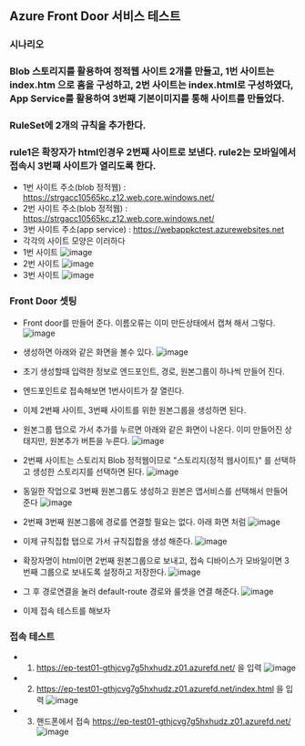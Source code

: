 ## Azure Front Door 서비스 테스트 
### 시나리오 
### Blob 스토리지를 활용하여 정적웹 사이트 2개를 만들고, 1번 사이트는 index.htm 으로 홈을 구성하고, 2번 사이트는 index.html로 구성하였다, App Service를 활용하여 3번째 기본이미지를 통해 사이트를 만들었다. 
### RuleSet에 2개의 규칙을 추가한다. 
### rule1은 확장자가 html인경우 2번째 사이트로 보낸다. rule2는 모바일에서 접속시 3번째 사이트가 열리도록 한다. 

- 1번 사이트 주소(blob 정적웹) : https://strgacc10565kc.z12.web.core.windows.net/
- 2번 사이트 주소(blob 정적웹) : https://strgacc10565kc.z12.web.core.windows.net/
- 3번 사이트 주소(app service) : https://webappkctest.azurewebsites.net 
-  각각의 사이트 모양은 이러하다 
- 1번 사이트 
![image](https://user-images.githubusercontent.com/98098974/193055078-e8ca5788-cbbc-42e9-91e2-bd0f0d2d4c48.png)
- 2번 사이트 
![image](https://user-images.githubusercontent.com/98098974/193055183-4b6979a3-8a3a-4313-8b3b-b1f54949543c.png)
- 3번 사이트 
![image](https://user-images.githubusercontent.com/98098974/193055216-fa63bb3b-5969-44a7-92d9-f84cddd98416.png)

### Front Door 셋팅 
- Front door를 만들어 준다. 이름오류는 이미 만든상태에서 캡쳐 해서 그렇다.
![image](https://user-images.githubusercontent.com/98098974/193056334-9929dece-88ae-4cf1-8eb9-0b44aa86a93d.png)
- 생성하면 아래와 같은 화면을 볼수 있다. 
![image](https://user-images.githubusercontent.com/98098974/193056833-505fd891-98f2-4972-a9d2-ae3ed7c05d6d.png)
- 초기 생성할때 입력한 정보로 엔드포인트, 경로, 원본그룹이 하나씩 만들어 진다. 
- 엔드포인트로 접속해보면 1번사이트가 잘 열린다. 
- 이제 2번째 사이트, 3번째 사이트를 위한 원본그룹을 생성하면 된다.
- 원본그룹 탭으로 가서 추가를 누르면 아래와 같은 화면이 나온다. 이미 만들어진 상태지만, 원본추가 버튼을 누른다. 
 ![image](https://user-images.githubusercontent.com/98098974/193057904-1b238935-e44f-4c35-a169-09c53ecab167.png)
- 2번째 사이트는 스토리지 Blob 정적웹이므로 "스토리지(정적 웹사이트)" 를 선택하고 생성한 스토리지를 선택하면 된다. 
 ![image](https://user-images.githubusercontent.com/98098974/193058325-138dc8fd-471f-46fd-8e70-9d8eb561fd78.png)
- 동일한 작업으로 3번째 원본그룹도 생성하고 원본은 앱서비스를 선택해서 만들어 준다 
 ![image](https://user-images.githubusercontent.com/98098974/193058707-741fda27-b227-4a42-ac97-5caee4eca49f.png)
- 2번째 3번째 원본그룹에 경로를 연결할 필요는 없다. 아래 화면 처럼 
 ![image](https://user-images.githubusercontent.com/98098974/193059001-f3377572-e77a-4862-a8c6-e89a8596c585.png)
- 이제 규칙집합 탭으로 가서 규칙집합을 생성 해준다. 
![image](https://user-images.githubusercontent.com/98098974/193061913-0fe2f1bf-4026-448b-886e-3a3d8ed7775a.png)

- 확장자명이 html이면 2번째 원본그룹으로 보내고, 접속 디바이스가 모바일이면 3번째 그룹으로 보내도록 설정하고 저장한다. 
 ![image](https://user-images.githubusercontent.com/98098974/193059665-f954e6eb-bae5-4d69-a159-fbdf886dc5dc.png)
- 그 후 경로연결을 눌러 default-route 경로와 룰셋을 연결 해준다. 
 ![image](https://user-images.githubusercontent.com/98098974/193059911-50d444cc-444a-4b26-b3dc-2f40364c8e9d.png)
- 이제 접속 테스트를 해보자
### 접속 테스트 
- 1. https://ep-test01-gthjcvg7g5hxhudz.z01.azurefd.net/ 을 입력 
![image](https://user-images.githubusercontent.com/98098974/193060516-5f560da9-415f-4799-9eae-1150895ff318.png)
- 2. https://ep-test01-gthjcvg7g5hxhudz.z01.azurefd.net/index.html 을 입력
![image](https://user-images.githubusercontent.com/98098974/193060821-febb702a-7a30-40b4-b30f-3a74dfaff83d.png)
- 3. 핸드폰에서 접속 https://ep-test01-gthjcvg7g5hxhudz.z01.azurefd.net/ 
![image](https://user-images.githubusercontent.com/98098974/193061364-15b478f0-c6a7-4219-95da-603cc1b77e6c.png)





